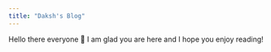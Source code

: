 ```yaml
---
title: "Daksh's Blog"
---
```


Hello there everyone :wave: I am glad you are here and I hope you enjoy reading!